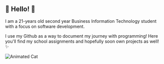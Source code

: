 ## 🌟 Hello! 🌟

I am a 21-years old second year Business Information Technology student with a focus on software development. 

I use my Github as a way to document my journey with programming! Here you'll find my school assignments and hopefully soon own projects as well! ✨


![Animated Cat](https://i.pinimg.com/originals/2d/55/0e/2d550e48e5fabf33543b51e4d8ccb335.gif)
